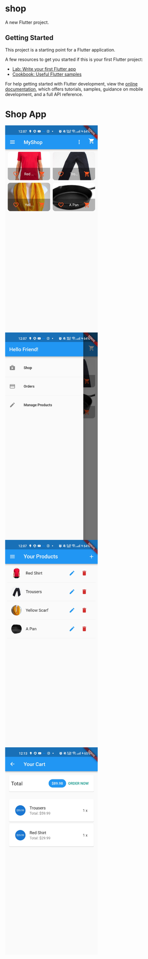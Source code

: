 # shop

A new Flutter project.

## Getting Started

This project is a starting point for a Flutter application.

A few resources to get you started if this is your first Flutter project:

- [Lab: Write your first Flutter app](https://docs.flutter.dev/get-started/codelab)
- [Cookbook: Useful Flutter samples](https://docs.flutter.dev/cookbook)

For help getting started with Flutter development, view the
[online documentation](https://docs.flutter.dev/), which offers tutorials,
samples, guidance on mobile development, and a full API reference.
<h1>Shop App</h1>
<Card>
<img align="left"  width="300" src="https://github.com/sahildhargave/baisc_shop_app/blob/shop/assets/images/Screenshot_2023-04-09-00-07-21-52_bbf975f50565f0577996f90b025be25f.jpg">
<img align="left"   width="300" src="https://github.com/sahildhargave/baisc_shop_app/blob/shop/assets/images/Screenshot_2023-04-09-00-07-26-79_bbf975f50565f0577996f90b025be25f.jpg">
<img align="left"   width="300" src="https://github.com/sahildhargave/baisc_shop_app/blob/shop/assets/images/Screenshot_2023-04-09-00-07-34-59_bbf975f50565f0577996f90b025be25f.jpg">
  <img align="left"   width="300" src="https://github.com/sahildhargave/baisc_shop_app/blob/shop/assets/images/Screenshot_2023-04-09-00-13-30-51_bbf975f50565f0577996f90b025be25f.jpg">
</Card>

<p>



